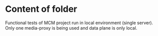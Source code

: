# Content of folder

Functional tests of MCM project run in local environment (single server).
Only one media-proxy is being used and data plane is only local.
